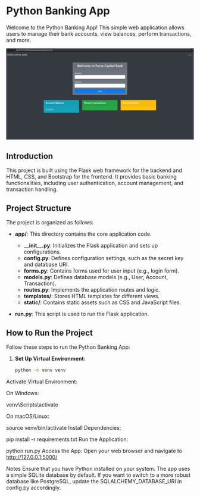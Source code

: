 # Python Banking App

Welcome to the Python Banking App! This simple web application allows users to manage their bank accounts, view balances, perform transactions, and more.

![Forza Capital Bank](ForzaCapitalBank.png)

## Introduction

This project is built using the Flask web framework for the backend and HTML, CSS, and Bootstrap for the frontend. It provides basic banking functionalities, including user authentication, account management, and transaction handling.

## Project Structure

The project is organized as follows:

- **app/**: This directory contains the core application code.
  - **\_\_init\_\_.py**: Initializes the Flask application and sets up configurations.
  - **config.py**: Defines configuration settings, such as the secret key and database URI.
  - **forms.py**: Contains forms used for user input (e.g., login form).
  - **models.py**: Defines database models (e.g., User, Account, Transaction).
  - **routes.py**: Implements the application routes and logic.
  - **templates/**: Stores HTML templates for different views.
  - **static/**: Contains static assets such as CSS and JavaScript files.

- **run.py**: This script is used to run the Flask application.

## How to Run the Project

Follow these steps to run the Python Banking App:

1. **Set Up Virtual Environment:**
   ```bash
   python -m venv venv


Activate Virtual Environment:

On Windows:

venv\Scripts\activate

On macOS/Linux:

source venv/bin/activate
Install Dependencies:


pip install -r requirements.txt
Run the Application:


python run.py
Access the App:
Open your web browser and navigate to http://127.0.0.1:5000/

Notes
Ensure that you have Python installed on your system.
The app uses a simple SQLite database by default. If you want to switch to a more robust database like PostgreSQL, update the SQLALCHEMY_DATABASE_URI in config.py accordingly.
